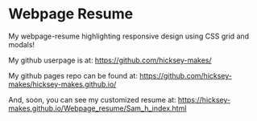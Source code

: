 # Webpage Resume

My webpage-resume highlighting responsive design using CSS grid and modals!

My github userpage is at:
https://github.com/hicksey-makes/

My github pages repo can be found at:
https://github.com/hicksey-makes/hicksey-makes.github.io/

And, soon, you can see my customized resume at:
https://hicksey-makes.github.io/Webpage_resume/Sam_h_index.html
